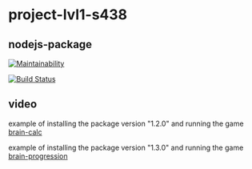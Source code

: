 # project-lvl1-s438


## nodejs-package

[![Maintainability](https://api.codeclimate.com/v1/badges/aec556157bbec3e78c40/maintainability)](https://codeclimate.com/github/Egorjs/project-lvl1-s438/maintainability)

[![Build Status](https://travis-ci.org/Egorjs/project-lvl1-s438.svg?branch=master)](https://travis-ci.org/Egorjs/project-lvl1-s438)


## video 

example of installing the package version "1.2.0" and running the game [brain-calc](https://asciinema.org/a/9n5RjdoJwR6JNS8c0cupO46BT)

example of installing the package version "1.3.0" and running the game [brain-progression](https://asciinema.org/a/bvN83iRaUe4IkmFSLw1TSRW2o)
